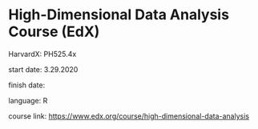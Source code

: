 # High-Dimensional Data Analysis Course (EdX)
HarvardX: PH525.4x

start date: 3.29.2020

finish date: 

language: R

course link: https://www.edx.org/course/high-dimensional-data-analysis
